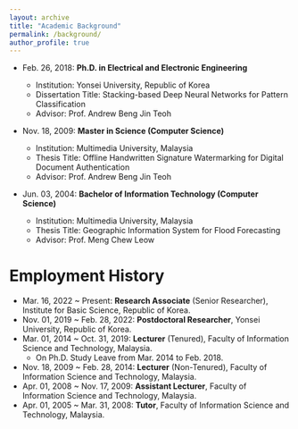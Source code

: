 ```yaml
---
layout: archive
title: "Academic Background"
permalink: /background/
author_profile: true
---
```


+ Feb. 26, 2018: **Ph.D. in Electrical and Electronic Engineering**
  + Institution: Yonsei University, Republic of Korea
  + Dissertation Title: Stacking-based Deep Neural Networks for Pattern Classification
  + Advisor: Prof. Andrew Beng Jin Teoh
    
+ Nov. 18, 2009: **Master in Science (Computer Science)**
  + Institution: Multimedia University, Malaysia
  + Thesis Title: Offline Handwritten Signature Watermarking for Digital Document Authentication
  + Advisor: Prof. Andrew Beng Jin Teoh
 
+ Jun. 03, 2004: **Bachelor of Information Technology (Computer Science)**
  + Institution: Multimedia University, Malaysia
  + Thesis Title: Geographic Information System for Flood Forecasting
  + Advisor: Prof. Meng Chew Leow


# Employment History
+ Mar. 16, 2022 ~ Present: **Research Associate** (Senior Researcher), Institute for Basic Science, Republic of Korea.
+ Nov. 01, 2019 ~ Feb. 28, 2022: **Postdoctoral Researcher**, Yonsei University, Republic of Korea.
+ Mar. 01, 2014 ~ Oct. 31, 2019: **Lecturer** (Tenured), Faculty of Information Science and Technology, Malaysia.
  + On Ph.D. Study Leave from Mar. 2014 to Feb. 2018.
+ Nov. 18, 2009 ~ Feb. 28, 2014: **Lecturer** (Non-Tenured), Faculty of Information Science and Technology, Malaysia.
+ Apr. 01, 2008 ~ Nov. 17, 2009: **Assistant Lecturer**, Faculty of Information Science and Technology, Malaysia.
+ Apr. 01, 2005 ~ Mar. 31, 2008: **Tutor**, Faculty of Information Science and Technology, Malaysia.
